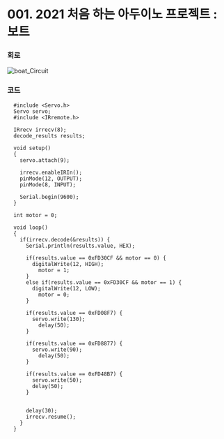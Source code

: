 # 001. 2021 처음 하는 아두이노 프로젝트 : 보트

### 회로
![boat_Circuit](https://user-images.githubusercontent.com/68007145/109810384-d06c4200-7c6c-11eb-9c59-fd60fc7a085a.PNG)

### 코드
```
  #include <Servo.h>
  Servo servo;
  #include <IRremote.h>

  IRrecv irrecv(8);
  decode_results results;

  void setup()
  {
    servo.attach(9);

    irrecv.enableIRIn();
    pinMode(12, OUTPUT);
    pinMode(8, INPUT);

    Serial.begin(9600);
  }

  int motor = 0;

  void loop()
  {
    if(irrecv.decode(&results)) {
      Serial.println(results.value, HEX);

      if(results.value == 0xFD30CF && motor == 0) {
        digitalWrite(12, HIGH);
          motor = 1;
      }
      else if(results.value == 0xFD30CF && motor == 1) {
        digitalWrite(12, LOW);
          motor = 0;
      }

      if(results.value == 0xFD08F7) {
        servo.write(130);
          delay(50);
      }

      if(results.value == 0xFD8877) {
        servo.write(90);
          delay(50);
      }

      if(results.value == 0xFD48B7) {
        servo.write(50);
        delay(50);
      }


      delay(30);
      irrecv.resume();
    }
  }
```
